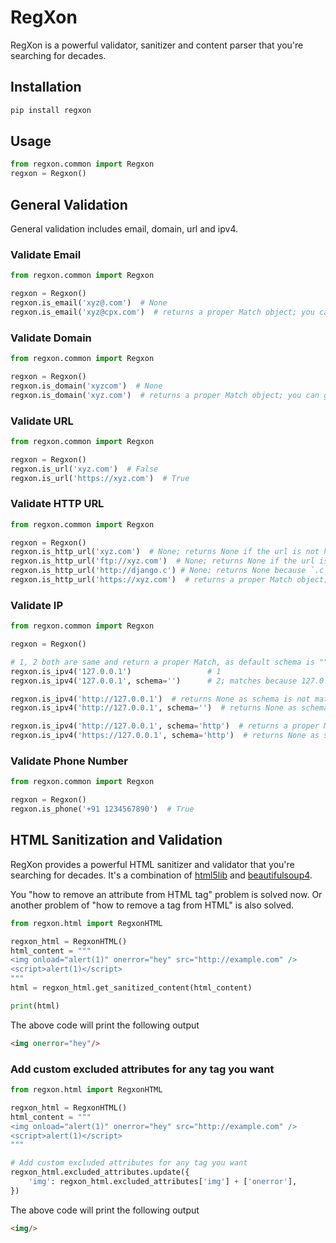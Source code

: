 # RegXon
RegXon is a powerful validator, sanitizer and content parser that you're searching for decades.

## Installation
```bash
pip install regxon
```

## Usage

```python
from regxon.common import Regxon
regxon = Regxon()
```
## General Validation
General validation includes email, domain, url and ipv4.

### Validate Email

```python
from regxon.common import Regxon

regxon = Regxon()
regxon.is_email('xyz@.com')  # None
regxon.is_email('xyz@cpx.com')  # returns a proper Match object; you can grab the match with `.string`
```

### Validate Domain

```python
from regxon.common import Regxon

regxon = Regxon()
regxon.is_domain('xyzcom')  # None
regxon.is_domain('xyz.com')  # returns a proper Match object; you can grab the match with `.string`
```

### Validate URL

```python
from regxon.common import Regxon

regxon = Regxon()
regxon.is_url('xyz.com')  # False
regxon.is_url('https://xyz.com')  # True
```

### Validate HTTP URL

```python
from regxon.common import Regxon

regxon = Regxon()
regxon.is_http_url('xyz.com')  # None; returns None if the url is not http
regxon.is_http_url('ftp://xyz.com')  # None; returns None if the url is not http
regxon.is_http_url('http://django.c') # None; returns None because `.c` is not a valid domain 
regxon.is_http_url('https://xyz.com')  # returns a proper Match object; you can grab the match with `.string`
```

### Validate IP

```python
from regxon.common import Regxon

regxon = Regxon()

# 1, 2 both are same and return a proper Match, as default schema is ""
regxon.is_ipv4('127.0.0.1')                 # 1
regxon.is_ipv4('127.0.0.1', schema='')      # 2; matches because 127.0.0.1 has no schema

regxon.is_ipv4('http://127.0.0.1')  # returns None as schema is not matched; "http" != ""
regxon.is_ipv4('http://127.0.0.1', schema='')  # returns None as schema is not matched; "http" != ""

regxon.is_ipv4('http://127.0.0.1', schema='http')  # returns a proper Match
regxon.is_ipv4('https://127.0.0.1', schema='http')  # returns None as schema is not matched; "https" != "http"
```

### Validate Phone Number

```python
from regxon.common import Regxon

regxon = Regxon()
regxon.is_phone('+91 1234567890')  # True
```

## HTML Sanitization and Validation
RegXon provides a powerful HTML sanitizer and validator that you're searching for decades. 
It's a combination of [html5lib](https://pypi.org/project/html5lib/) and
[beautifulsoup4](https://pypi.org/project/beautifulsoup4/).

You "how to remove an attribute from HTML tag" problem is solved now. Or
another problem of "how to remove a tag from HTML" is also solved.

```python
from regxon.html import RegxonHTML

regxon_html = RegxonHTML()
html_content = """
<img onload="alert(1)" onerror="hey" src="http://example.com" />
<script>alert(1)</script>
"""
html = regxon_html.get_sanitized_content(html_content)

print(html)
```

The above code will print the following output

```html
<img onerror="hey"/>
```

### Add custom excluded attributes for any tag you want

```python
from regxon.html import RegxonHTML

regxon_html = RegxonHTML()
html_content = """
<img onload="alert(1)" onerror="hey" src="http://example.com" />
<script>alert(1)</script>
"""

# Add custom excluded attributes for any tag you want
regxon_html.excluded_attributes.update({
    'img': regxon_html.excluded_attributes['img'] + ['onerror'],
})
```

The above code will print the following output
```html
<img/>
```